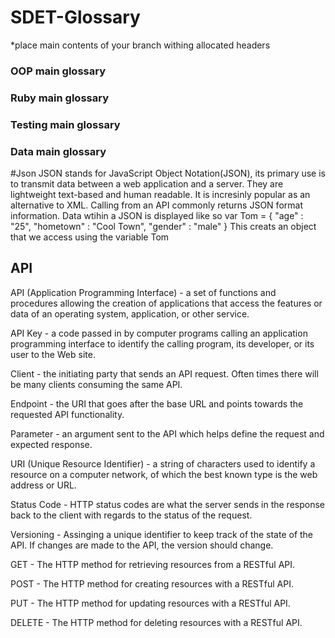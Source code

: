 # SDET-Glossary
 
*place main contents of your branch withing allocated headers
 
### OOP main glossary
 
### Ruby main glossary
 
### Testing main glossary
 
### Data main glossary

#Json
JSON stands for JavaScript Object Notation(JSON), its primary use is to  transmit data between a web application and a server. They are lightweight text-based and human readable. It is incresinly popular as an alternative to XML. Calling from an API commonly returns JSON format information.
Data wtihin a JSON is displayed like so
var Tom = {
	"age" : "25",
	"hometown" : "Cool Town",
	"gender" : "male"
}
This creats an object that we access using the variable Tom 

## API

API (Application Programming Interface) - a set of functions and procedures allowing the creation of applications that access the features or data of an operating system, application, or other service.

API Key -  a code passed in by computer programs calling an application programming interface to identify the calling program, its developer, or its user to the Web site.

Client - the initiating party that sends an API request. Often times there will be many clients consuming the same API.

Endpoint - the URI that goes after the base URL and points towards the requested API functionality.

Parameter - an argument sent to the API which helps define the request and expected response.

URI (Unique Resource Identifier) - a string of characters used to identify a resource on a computer network, of which the best known type is the web address or URL.

Status Code - HTTP status codes are what the server sends in the response back to the client with regards to the status of the request.

Versioning - Assinging a unique identifier to keep track of the state of the API. If changes are made to the API, the version should change.

GET - The HTTP method for retrieving resources from a RESTful API.

POST - The HTTP method for creating resources with a RESTful API.

PUT - The HTTP method for updating resources with a RESTful API.

DELETE - The HTTP method for deleting resources with a RESTful API.
